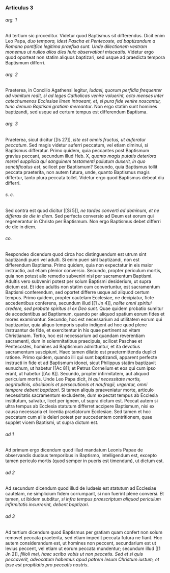 ### Articulus 3

###### arg. 1
Ad tertium sic proceditur. Videtur quod Baptismus sit differendus. Dicit enim Leo Papa, *duo tempora, idest Pascha et Pentecoste, ad baptizandum a Romano pontifice legitima praefixa sunt. Unde dilectionem vestram monemus ut nullos alios dies huic observationi misceatis*. Videtur ergo quod oporteat non statim aliquos baptizari, sed usque ad praedicta tempora Baptismum differri.

###### arg. 2
Praeterea, in Concilio Agathensi legitur, *Iudaei, quorum perfidia frequenter ad vomitum redit, si ad leges Catholicas venire voluerint, octo menses inter catechumenos Ecclesiae limen introeant, et, si pura fide venire noscantur, tunc demum Baptismi gratiam mereantur*. Non ergo statim sunt homines baptizandi, sed usque ad certum tempus est differendum Baptisma.

###### arg. 3
Praeterea, sicut dicitur [[Is 27]], *iste est omnis fructus, ut auferatur peccatum*. Sed magis videtur auferri peccatum, vel etiam diminui, si Baptismus differatur. Primo quidem, quia peccantes post Baptismum gravius peccant, secundum illud Heb. X, *quanto magis putatis deteriora mereri supplicia qui sanguinem testamenti pollutum duxerit, in quo sanctificatus est*, scilicet per Baptismum? Secundo, quia Baptismus tollit peccata praeterita, non autem futura, unde, quanto Baptismus magis differtur, tanto plura peccata tollet. Videtur ergo quod Baptismus debeat diu differri.

###### s. c.
Sed contra est quod dicitur [[Si 5]], *ne tardes converti ad dominum, et ne differas de die in diem*. Sed perfecta conversio ad Deum est eorum qui regenerantur in Christo per Baptismum. Non ergo Baptismus debet differri de die in diem.

###### co.
Respondeo dicendum quod circa hoc distinguendum est utrum sint baptizandi pueri vel adulti. Si enim pueri sint baptizandi, non est differendum Baptisma. Primo quidem, quia non expectatur in eis maior instructio, aut etiam plenior conversio. Secundo, propter periculum mortis, quia non potest alio remedio subveniri nisi per sacramentum Baptismi. Adultis vero subveniri potest per solum Baptismi desiderium, ut supra dictum est. Et ideo adultis non statim cum convertuntur, est sacramentum Baptismi conferendum, sed oportet differre usque ad aliquod certum tempus. Primo quidem, propter cautelam Ecclesiae, ne decipiatur, ficte accedentibus conferens, secundum illud [[1 Jn 4]], *nolite omni spiritui credere, sed probate spiritus si ex Deo sunt*. Quae quidem probatio sumitur de accedentibus ad Baptismum, quando per aliquod spatium eorum fides et mores examinantur. Secundo, hoc est necessarium ad utilitatem eorum qui baptizantur, quia aliquo temporis spatio indigent ad hoc quod plene instruantur de fide, et exercitentur in his quae pertinent ad vitam Christianam. Tertio, hoc est necessarium ad quandam reverentiam sacramenti, dum in solemnitatibus praecipuis, scilicet Paschae et Pentecostes, homines ad Baptismum admittuntur, et ita devotius sacramentum suscipiunt. Haec tamen dilatio est praetermittenda duplici ratione. Primo quidem, quando illi qui sunt baptizandi, apparent perfecte instructi in fide et ad Baptismum idonei, sicut Philippus statim baptizavit eunuchum, ut habetur [[Ac 8]]; et Petrus Cornelium et eos qui cum ipso erant, ut habetur [[Ac 8]]. Secundo, propter infirmitatem, aut aliquod periculum mortis. Unde Leo Papa dicit, *hi qui necessitate mortis, aegritudinis, obsidionis et persecutionis et naufragii, urgentur, omni tempore debent baptizari*. Si tamen aliquis praeveniatur morte, articulo necessitatis sacramentum excludente, dum expectat tempus ab Ecclesia institutum, salvatur, licet per ignem, ut supra dictum est. Peccat autem si ultra tempus ab Ecclesia statutum differret accipere Baptismum, nisi ex causa necessaria et licentia praelatorum Ecclesiae. Sed tamen et hoc peccatum cum aliis deleri potest per succedentem contritionem, quae supplet vicem Baptismi, ut supra dictum est.

###### ad 1
Ad primum ergo dicendum quod illud mandatum Leonis Papae de observandis duobus temporibus in Baptismo, intelligendum est, excepto tamen periculo mortis (quod semper in pueris est timendum), ut dictum est.

###### ad 2
Ad secundum dicendum quod illud de Iudaeis est statutum ad Ecclesiae cautelam, ne simplicium fidem corrumpant, si non fuerint plene conversi. Et tamen, ut ibidem subditur, *si infra tempus praescriptum aliquod periculum infirmitatis incurrerint, debent baptizari*.

###### ad 3
Ad tertium dicendum quod Baptismus per gratiam quam confert non solum removet peccata praeterita, sed etiam impedit peccata futura ne fiant. Hoc autem considerandum est, ut homines non peccent, secundarium est ut levius peccent, vel etiam ut eorum peccata mundentur; secundum illud [[1 Jn 2]], *filioli mei, haec scribo vobis ut non peccetis. Sed et si quis peccaverit, advocatum habemus apud patrem Iesum Christum iustum, et ipse est propitiatio pro peccatis nostris*.

